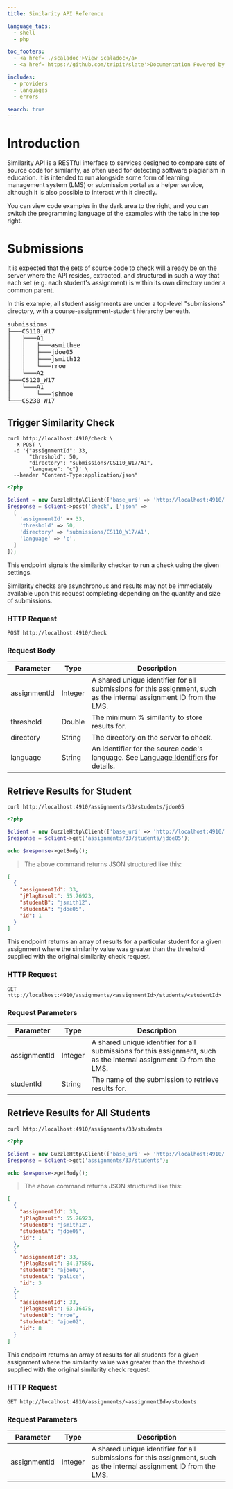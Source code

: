 ```yaml
---
title: Similarity API Reference

language_tabs:
  - shell
  - php

toc_footers:
  - <a href='./scaladoc'>View Scaladoc</a>
  - <a href='https://github.com/tripit/slate'>Documentation Powered by Slate</a>

includes:
  - providers
  - languages
  - errors

search: true
---
```


# Introduction

Similarity API is a RESTful interface to services designed to compare sets of source code for similarity, as often used for detecting software plagiarism in education. It is intended to run alongside some form of learning management system (LMS) or submission portal as a helper service, although it is also possible to interact with it directly.

You can view code examples in the dark area to the right, and you can switch the programming language of the examples with the tabs in the top right.

# Submissions

It is expected that the sets of source code to check will already be on the server where the API resides, extracted, and structured in such a way that each set (e.g. each student's assignment) is within its own directory under a common parent.

In this example, all student assignments are under a top-level "submissions" directory, with a course-assignment-student hierarchy beneath.

<pre>
submissions
├───CS110_W17
│   ├───A1
│   │   ├───asmithee
│   │   ├───jdoe05
│   │   ├───jsmith12
│   │   └───rroe
│   └───A2
├───CS120_W17
│   └───A1
│       └───jshmoe
└───CS230_W17
</pre>

## Trigger Similarity Check


```shell
curl http://localhost:4910/check \
  -X POST \
  -d '{"assignmentId": 33,
       "threshold": 50,
       "directory": "submissions/CS110_W17/A1",
       "language": "c"}' \
  --header "Content-Type:application/json"
```

```php
<?php

$client = new GuzzleHttp\Client(['base_uri' => 'http://localhost:4910/']);
$response = $client->post('check', ['json' =>
  [
    'assignmentId' => 33,
    'threshold' => 50,
    'directory' => 'submissions/CS110_W17/A1',
    'language' => 'c',
  ]
]);
```

This endpoint signals the similarity checker to run a check using the given settings.

<aside class="notice">Similarity checks are asynchronous and results may not be immediately available upon this request completing depending on the quantity and size of submissions.</aside>

### HTTP Request

`POST http://localhost:4910/check`

### Request Body

Parameter    | Type    | Description
------------ | ------- | -----------
assignmentId | Integer | A shared unique identifier for all submissions for this assignment, such as the internal assignment ID from the LMS.
threshold    | Double  | The minimum % similarity to store results for.
directory    | String  | The directory on the server to check.
language     | String  | An identifier for the source code's language. See [Language Identifiers](#language-identifiers) for details.

## Retrieve Results for Student

```shell
curl http://localhost:4910/assignments/33/students/jdoe05
```

```php
<?php

$client = new GuzzleHttp\Client(['base_uri' => 'http://localhost:4910/']);
$response = $client->get('assignments/33/students/jdoe05');

echo $response->getBody();
```

> The above command returns JSON structured like this:

```json
[
  {
    "assignmentId": 33,
    "jPlagResult": 55.76923,
    "studentB": "jsmith12",
    "studentA": "jdoe05",
    "id": 1
  }
]
```

This endpoint returns an array of results for a particular student for a given assignment where the similarity value was greater than the threshold supplied with the original similarity check request.

### HTTP Request

`GET http://localhost:4910/assignments/<assignmentId>/students/<studentId>`

### Request Parameters

Parameter    | Type    | Description
------------ | ------- | -----------
assignmentId | Integer | A shared unique identifier for all submissions for this assignment, such as the internal assignment ID from the LMS.
studentId    | String  | The name of the submission to retrieve results for.

## Retrieve Results for All Students

```shell
curl http://localhost:4910/assignments/33/students
```

```php
<?php

$client = new GuzzleHttp\Client(['base_uri' => 'http://localhost:4910/']);
$response = $client->get('assignments/33/students');

echo $response->getBody();
```

> The above command returns JSON structured like this:

```json
[
  {
    "assignmentId": 33,
    "jPlagResult": 55.76923,
    "studentB": "jsmith12",
    "studentA": "jdoe05",
    "id": 1
  },
  {
    "assignmentId": 33,
    "jPlagResult": 84.37586,
    "studentB": "ajoe02",
    "studentA": "palice",
    "id": 3
  },
  {
    "assignmentId": 33,
    "jPlagResult": 63.16475,
    "studentB": "rroe",
    "studentA": "ajoe02",
    "id": 8
  }
]
```

This endpoint returns an array of results for all students for a given assignment where the similarity value was greater than the threshold supplied with the original similarity check request.

### HTTP Request

`GET http://localhost:4910/assignments/<assignmentId>/students`

### Request Parameters

Parameter    | Type    | Description
------------ | ------- | -----------
assignmentId | Integer | A shared unique identifier for all submissions for this assignment, such as the internal assignment ID from the LMS.
